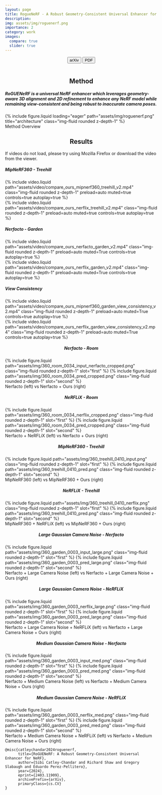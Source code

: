 ```yaml
---
layout: page
title: RogueNeRF - A Robust Geometry-Consistent Universal Enhancer for NeRF 
description:
img: assets/img/roguenerf.png
importance: 2
category: work
images:
  compare: true
  slider: true
---
```


<center> 

<button class="button" onClick="window.open('https://arxiv.org/abs/2403.11909');">
     <span class="icon">arXiv</span>
</button>

<button class="button" onClick="window.open('https://arxiv.org/pdf/2403.11909');">
     <span class="icon">PDF</span>
</button>

  </center>

<br>

<center> <h2> Method </h2> </center>

##### <b>RoGUENeRF is a universal NeRF enhancer which leverages geometry-aware 3D alignment and 2D refinement to enhance any NeRF model while remaining view-consistent and being robust to inaccurate camera poses.</b>

<div class="row">
    <div class="col-sm mt-3 mt-md-0">
        {% include figure.liquid loading="eager" path="assets/img/roguenerf.png" title="architecture" class="img-fluid rounded z-depth-1" %}
    </div>
</div>
<div class="caption">
    Method Overview
</div>


<center> <h2> Results </h2> </center>

If videos do not load, please try using Mozilla Firefox or download the video from the viewer. 

<h5>MipNeRF360 - Treehill </h5>


<div class="row mt-3">
    <div class="col-sm mt-3 mt-md-0">
        {% include video.liquid path="assets/video/compare_ours_mipnerf360_treehill_v2.mp4" class="img-fluid rounded z-depth-1" preload=auto muted=true controls=true autoplay=true %}
    </div>
    <div class="col-sm mt-3 mt-md-0">
        {% include video.liquid path="assets/video/compare_ours_nerflix_treehill_v2.mp4" class="img-fluid rounded z-depth-1" preload=auto muted=true controls=true autoplay=true %}
    </div>
</div>

<h5>Nerfacto - Garden </h5>

<div class="row mt-3">
    <div class="col-sm mt-3 mt-md-0">
        {% include video.liquid path="assets/video/compare_ours_nerfacto_garden_v2.mp4" class="img-fluid rounded z-depth-1" preload=auto muted=True controls=true autoplay=true %}
    </div>
    <div class="col-sm mt-3 mt-md-0">
        {% include video.liquid path="assets/video/compare_ours_nerflix_garden_v2.mp4" class="img-fluid rounded z-depth-1" preload=auto muted=True controls=true autoplay=true %}
    </div>
</div>

<h5>View Consistency</h5>


<div class="row mt-3">
    <div class="col-sm mt-3 mt-md-0">
        {% include video.liquid path="assets/video/compare_ours_mipnerf360_garden_view_consistency_v2.mp4" class="img-fluid rounded z-depth-1" preload=auto muted=True controls=true autoplay=true %}
    </div>
    <div class="col-sm mt-3 mt-md-0">
        {% include video.liquid path="assets/video/compare_ours_nerflix_garden_view_consistency_v2.mp4" class="img-fluid rounded z-depth-1" preload=auto muted=True controls=true autoplay=true %}
    </div>
</div>


<center> <h5> Nerfacto - Room </h5> </center>

<img-comparison-slider>
  {% include figure.liquid path="assets/img/360_room_0034_input_nerfacto_cropped.png" class="img-fluid rounded z-depth-1" slot="first" %}
  {% include figure.liquid path="assets/img/360_room_0034_pred_cropped.png" class="img-fluid rounded z-depth-1" slot="second" %}
</img-comparison-slider>
<div class="caption">
    Nerfacto (left) vs Nerfacto + Ours (right)
</div>

<center> <h5>NeRFLiX - Room </h5> </center>

<img-comparison-slider>
  {% include figure.liquid path="assets/img/360_room_0034_nerflix_cropped.png" class="img-fluid rounded z-depth-1" slot="first" %}
  {% include figure.liquid path="assets/img/360_room_0034_pred_cropped.png" class="img-fluid rounded z-depth-1" slot="second" %}
</img-comparison-slider>
<div class="caption">
    Nerfacto + NeRFLiX (left) vs Nerfacto + Ours (right)
</div>

<center><h5>MipNeRF360 - Treehill </h5> </center>

<img-comparison-slider>
  {% include figure.liquid path="assets/img/360_treehill_0410_input.png" class="img-fluid rounded z-depth-1" slot="first" %}
  {% include figure.liquid path="assets/img/360_treehill_0410_pred.png" class="img-fluid rounded z-depth-1" slot="second" %}
</img-comparison-slider>
<div class="caption">
    MipNeRF360 (left) vs MipNeRF360 + Ours (right)
</div>

<center><h5>NeRFLiX - Treehill </h5> </center>

<img-comparison-slider>
  {% include figure.liquid path="assets/img/360_treehill_0410_nerflix.png" class="img-fluid rounded z-depth-1" slot="first" %}
  {% include figure.liquid path="assets/img/360_treehill_0410_pred.png" class="img-fluid rounded z-depth-1" slot="second" %}
</img-comparison-slider>
<div class="caption">
    MipNeRF360 + NeRFLiX (left) vs MipNeRF360 + Ours (right)
</div>


<center><h5>Large Gaussian Camera Noise - Nerfacto </h5> </center>

<img-comparison-slider>
  {% include figure.liquid path="assets/img/360_garden_0003_input_large.png" class="img-fluid rounded z-depth-1" slot="first" %}
  {% include figure.liquid path="assets/img/360_garden_0003_pred_large.png" class="img-fluid rounded z-depth-1" slot="second" %}
</img-comparison-slider>
<div class="caption">
    Nerfacto + Large Camera Noise (left) vs  Nerfacto + Large Camera Noise + Ours (right)
</div>

<center><h5>Large Gaussian Camera Noise - NeRFLiX</h5> </center>

<img-comparison-slider>
  {% include figure.liquid path="assets/img/360_garden_0003_nerflix_large.png" class="img-fluid rounded z-depth-1" slot="first" %}
  {% include figure.liquid path="assets/img/360_garden_0003_pred_large.png" class="img-fluid rounded z-depth-1" slot="second" %}
</img-comparison-slider>
<div class="caption">
    Nerfacto + Large Camera Noise + NeRFLiX (left) vs  Nerfacto + Large Camera Noise + Ours (right)
</div>

<center><h5>Medium Gaussian Camera Noise - Nerfacto </h5> </center>

<img-comparison-slider>
  {% include figure.liquid path="assets/img/360_garden_0003_input_med.png" class="img-fluid rounded z-depth-1" slot="first" %}
  {% include figure.liquid path="assets/img/360_garden_0003_pred_med.png" class="img-fluid rounded z-depth-1" slot="second" %}
</img-comparison-slider>
<div class="caption">
    Nerfacto + Medium Camera Noise (left) vs  Nerfacto + Medium Camera Noise + Ours (right)
</div>

<center><h5>Medium Gaussian Camera Noise - NeRFLiX</h5> </center>

<img-comparison-slider>
  {% include figure.liquid path="assets/img/360_garden_0003_nerflix_med.png" class="img-fluid rounded z-depth-1" slot="first" %}
  {% include figure.liquid path="assets/img/360_garden_0003_pred_med.png" class="img-fluid rounded z-depth-1" slot="second" %}
</img-comparison-slider>
<div class="caption">
    Nerfacto + Medium Camera Noise + NeRFLiX (left) vs  Nerfacto + Medium Camera Noise + Ours (right)
</div>

```
@misc{catleychandar2024roguenerf,
      title={RoGUENeRF: A Robust Geometry-Consistent Universal Enhancer for NeRF}, 
      author={Sibi Catley-Chandar and Richard Shaw and Gregory Slabaugh and Eduardo Perez-Pellitero},
      year={2024},
      eprint={2403.11909},
      archivePrefix={arXiv},
      primaryClass={cs.CV}
}
```